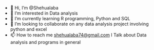 - 👋 Hi, I’m @Shehualaba
- 👀 I’m interested in Data analysis
- 🌱 I’m currently learning R programming, Python and SQL
- 💞️ I’m looking to collaborate on any data analysis project involving python and excel
- 📫 How to reach me shehualaba74@gmail.com
I Talk about Data analysis and programs in general

<!---
Shehualaba/Shehualaba is a ✨ special ✨ repository because its `README.md` (this file) appears on your GitHub profile.
You can click the Preview link to take a look at your changes.
--->
